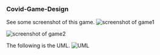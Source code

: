 ### Covid-Game-Design
See some screenshot of this game.
![screenshot of game1](https://github.com/Rou-Yi/Covid-Game-Design/blob/main/01.png?raw=true)

![screenshot of game2](https://github.com/Rou-Yi/Covid-Game-Design/blob/main/02.png?raw=true)

The following is the UML.
![UML](https://github.com/Rou-Yi/Covid-Game-Design/blob/main/UML%20for%202.0.jpg?raw=true)

